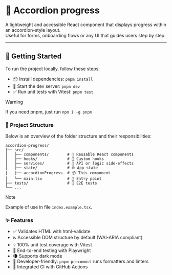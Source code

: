 # 🎵 Accordion progress

A lightweight and accessible React component that displays progress within an accordion-style layout.  
Useful for forms, onboarding flows or any UI that guides users step by step.

---

## 🚀 Getting Started

To run the project locally, follow these steps:

- 📦 Install dependencies: `pnpm install`
- 🧪 Start the dev server: `pnpm dev`
- ✅ Run unit tests with Vitest: `pnpm test`

> [!WARNING]  
> If you need pnpm, just run `npm i -g pnpm`

### 📁 Project Structure

Below is an overview of the folder structure and their responsibilities:

```
accordion-progress/
├── src/
│   ├── components/        # 🧱 Reusable React components
│   ├── hooks/             # 💾 Custom hooks
│   ├── services/          # 🔌 API or logic side-effects
│   ├── state/             # 🌐 App state
│   ├── accordionProgress  # 📦 This component
│   └── main.tsx           # 🚀 Entry point
├── tests/                 # 🧪 E2E tests
└── ...
```

> [!NOTE]  
> Example of use in file `index.example.tsx`.

### ✨ Features

- ✅ Validates HTML with html-validate
- ♿ Accessible DOM structure by default (WAI-ARIA compliant)
- 💡 100% unit test coverage with Vitest
- 🧪 End-to-end testing with Playwright
- 🌘 Supports dark mode
- 🧰 Developer-friendly: `pnpm precommit` runs formatters and linters
- 🔄 Integrated CI with GitHub Actions
